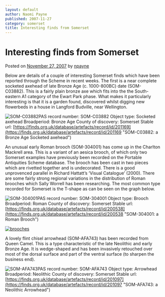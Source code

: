 ```yaml
---
layout: default
author: Naomi Payne
published: 2007-11-27
category: somerset
title: Interesting finds from Somerset
---
```


Interesting finds from Somerset
===============================

Posted on [November 27, 2007](http://finds.org.uk/blogs/somerset/2007/11/27/interesting-finds-from-somerset/ "6:21 pm") by [npayne](http://finds.org.uk/blogs/somerset/author/npayne/ "View all posts by npayne")

Below are details of a couple of interesting Somerset finds which have been reported through the Scheme in recent weeks. The first is a near complete socketed axehead of late Bronze Age (c. 1000-800BC) date (SOM-C03882). This is a fairly plain bronze axe which fits into the the South-eastern A1 category of the Ewart Park phase. What makes it particularly interesting is that it is a garden found, discovered whilst digging new flowerbeds in a house in Langford Budville, near Wellington.

![SOM-C03882](https://finds.org.uk/images/thumbnails/157606.jpg)PAS record number: SOM-C03882
Object type: Socketed axehead
Broadperiod: Bronze Age
County of discovery: Somerset
Stable url: [https://finds.org.uk/database/artefacts/record/id/201169](https://finds.org.uk/database/artefacts/record/id/201169 "SOM-C03882: a Bronze Age Socketed axehead")

An unusual early Roman brooch (SOM-304001) has come up in the Charlton Mackrell area. This is a variant of an aesica brooch, of which only two Somerset examples have previously been recorded on the Portable Antiquities Scheme database. The brooch has been cast in two pieces which are rivetted together and is undecorated. There is a good unprovenced parallel in Richard Hattatt’s ‘Visual Catalogue’ (2000). There are some fairly strong regional variations in the distribution of Roman brooches which Sally Worrell has been researching. The most common type recorded for Somerset is the T-shape as can be seen on the graph below.

![SOM-304001](https://finds.org.uk/images/thumbnails/157035.jpg)PAS record number: SOM-304001
Object type: Brooch
Broadperiod: Roman
County of discovery: Somerset
Stable url: [https://finds.org.uk/database/artefacts/record/id/200538](https://finds.org.uk/database/artefacts/record/id/200538 "SOM-304001: a Roman Brooch")

[![](http://finds.org.uk/blogs/somerset/files/2007/11/brooches-300x267.jpg "brooches")](http://finds.org.uk/blogs/somerset/files/2007/11/brooches.jpg)

A lovely flint chisel arrowhead (SOM-AFA743) has been recorded from Queen Camel. This is a type characteristic of the late Neolithic and early Bronze Age. It is wedge-shaped and has been invasively retouched over most of the dorsal surface and part of the ventral surface (to sharpen the business end).

![SOM-AFA743](https://finds.org.uk/images/thumbnails/157619.jpg)PAS record number: SOM-AFA743
Object type: Arrowhead
Broadperiod: Neolithic
County of discovery: Somerset
Stable url: [https://finds.org.uk/database/artefacts/record/id/201097](https://finds.org.uk/database/artefacts/record/id/201097 "SOM-AFA743: a Neolithic Arrowhead")